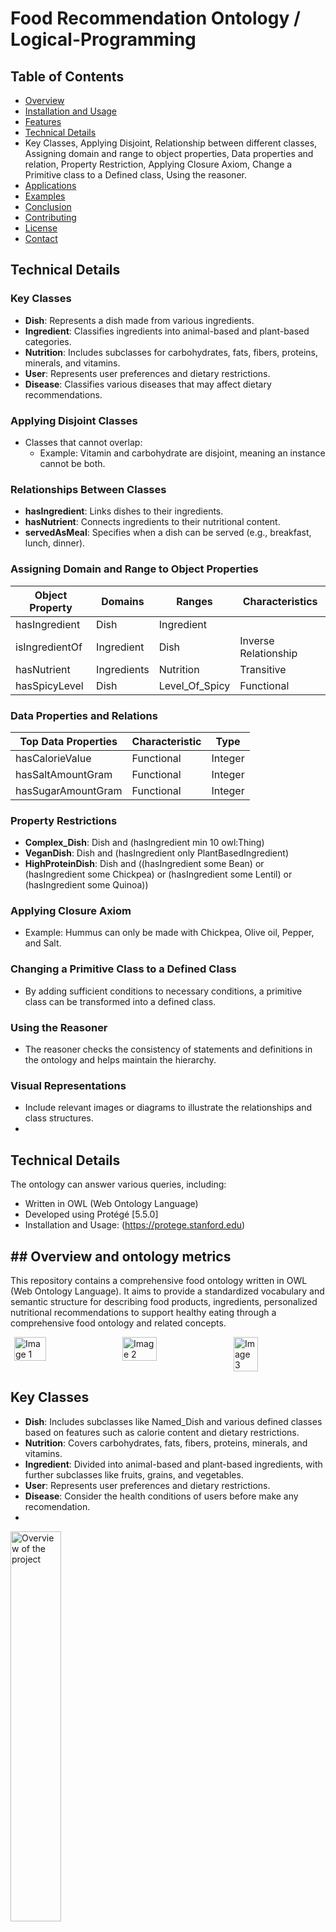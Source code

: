 
# Food Recommendation Ontology / Logical-Programming

## Table of Contents
- [Overview](#overview)
- [Installation and Usage](#installation-and-usage)
- [Features](#features)
- [Technical Details](#technical-details)
- Key Classes, Applying Disjoint, Relationship between different classes, Assigning domain and range to object properties, Data properties and relation, Property Restriction, Applying Closure Axiom, Change a Primitive class to a Defined class, Using the reasoner.
- [Applications](#applications)
- [Examples](#examples)
- [Conclusion](#conclusion)
- [Contributing](#contributing)
- [License](#license)
- [Contact](#contact)

## Technical Details

### Key Classes
- **Dish**: Represents a dish made from various ingredients.
- **Ingredient**: Classifies ingredients into animal-based and plant-based categories.
- **Nutrition**: Includes subclasses for carbohydrates, fats, fibers, proteins, minerals, and vitamins.
- **User**: Represents user preferences and dietary restrictions.
- **Disease**: Classifies various diseases that may affect dietary recommendations.

### Applying Disjoint Classes
- Classes that cannot overlap:
  - Example: Vitamin and carbohydrate are disjoint, meaning an instance cannot be both.

### Relationships Between Classes
- **hasIngredient**: Links dishes to their ingredients.
- **hasNutrient**: Connects ingredients to their nutritional content.
- **servedAsMeal**: Specifies when a dish can be served (e.g., breakfast, lunch, dinner).

### Assigning Domain and Range to Object Properties
| Object Property       | Domains         | Ranges         | Characteristics     |
|-----------------------|-----------------|-----------------|----------------------|
| hasIngredient         | Dish            | Ingredient      |                      |
| isIngredientOf        | Ingredient      | Dish            | Inverse Relationship  |
| hasNutrient           | Ingredients     | Nutrition       | Transitive           |
| hasSpicyLevel         | Dish            | Level_Of_Spicy | Functional           |

### Data Properties and Relations
| Top Data Properties    | Characteristic | Type    |
|------------------------|----------------|---------|
| hasCalorieValue        | Functional     | Integer |
| hasSaltAmountGram      | Functional     | Integer |
| hasSugarAmountGram     | Functional     | Integer |

### Property Restrictions
- **Complex_Dish**: Dish and (hasIngredient min 10 owl:Thing)
- **VeganDish**: Dish and (hasIngredient only PlantBasedIngredient)
- **HighProteinDish**: Dish and ((hasIngredient some Bean) or (hasIngredient some Chickpea) or (hasIngredient some Lentil) or (hasIngredient some Quinoa))

### Applying Closure Axiom
- Example: Hummus can only be made with Chickpea, Olive oil, Pepper, and Salt.

### Changing a Primitive Class to a Defined Class
- By adding sufficient conditions to necessary conditions, a primitive class can be transformed into a defined class.

### Using the Reasoner
- The reasoner checks the consistency of statements and definitions in the ontology and helps maintain the hierarchy.

### Visual Representations
- Include relevant images or diagrams to illustrate the relationships and class structures.
- 
## Technical Details
The ontology can answer various queries, including:
- Written in OWL (Web Ontology Language)
- Developed using Protégé [5.5.0]
- Installation and Usage: (https://protege.stanford.edu)

## ## Overview and ontology metrics
This repository contains a comprehensive food ontology written in OWL (Web Ontology Language). It aims to provide a standardized vocabulary and semantic structure for describing food products, ingredients, personalized nutritional recommendations to support healthy eating through a comprehensive food ontology and related concepts.
<div style="display: flex; justify-content: space-around;">
    <img src="Technical_Details/Details_Pics/metrics_pic1.png" alt="Image 1" width="32%">
    <img src="Technical_Details/Details_Pics/metrics_pic2.png" alt="Image 2" width="33%">
    <img src="Technical_Details/Details_Pics/metrics_pic3.png" alt="Image 3" width="28%">
</div>


## Key Classes
- **Dish**: Includes subclasses like Named_Dish and various defined classes based on features such as calorie content and dietary restrictions.
- **Nutrition**: Covers carbohydrates, fats, fibers, proteins, minerals, and vitamins.
- **Ingredient**: Divided into animal-based and plant-based ingredients, with further subclasses like fruits, grains, and vegetables.
- **User**: Represents user preferences and dietary restrictions.
- **Disease**: Consider the health conditions of users before make any recomendation.
- 
<img src="Images/all.png" alt="Overview of the project" width="40%">

## Relationships
- **hasIngredient**: Connects dishes to their ingredients.
- **hasNutrient**: Links ingredients to their nutritional content.
- **servedAsMeal**: Specifies when a dish can be served (e.g., breakfast, lunch, dinner).

## Property Restrictions
- Utilizes property restrictions like existential and universal quantifiers to define complex dishes, vegan dishes, and more.

## Applications
The ontology can be applied in various domains, including restaurants, the food industry, and domestic settings.

## Examples
Expected queries to be answered, such as:
- Recommend the user dishes based on the ingredients
- Recommend the user dishes based on the nutrition.
- Recommend the user dishes based on amount of calorie.
- Recommend the user dishes based on different categories such as, high protein dishes, vegan dishes, complex dishes, and different meals.
- Recommend the user dishes based on their allergy.
- Recommend the user dishes based on their disease.

## Authors and Contributions
This project builds on works by several authors, including Dooley et al., and utilizes methodologies from Horridge et al. and Neuhaus & Brodaric.

## Conclusion
The Food Recommendation Ontology is a versatile tool for suggesting dishes that meet users' nutritional needs and preferences, promoting healthier eating habits.
 
## Contributing
[Guidelines for contributing to the project]

## License
This project is licensed under [specify license].

## Contact
For questions or feedback, please contact [your contact information].














